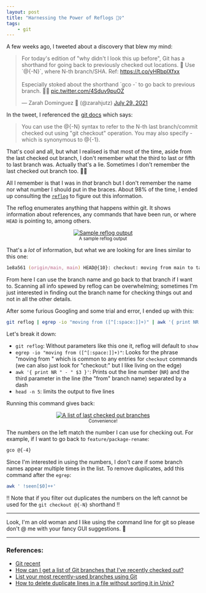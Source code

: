 ```yaml
---
layout: post
title: "Harnessing the Power of Reflogs 🧙‍♀️"
tags:
    - git
---
```


A few weeks ago, I tweeted about a discovery that blew my mind:

<blockquote class="twitter-tweet"><p lang="en" dir="ltr">For today&#39;s edition of &quot;why didn&#39;t I look this up before&quot;, Git has a shorthand for going back to previously checked out locations. 🔀 Use `@{-N}`, where N-th branch/SHA. Ref: <a href="https://t.co/yHRbplXfxx">https://t.co/yHRbplXfxx</a> <br><br>Especially stoked about the shorthand `gco -` to go back to previous branch. 🧙‍♀️ <a href="https://t.co/4Sduv9puOZ">pic.twitter.com/4Sduv9puOZ</a></p>&mdash; Zarah Dominguez 🦉 (@zarahjutz) <a href="https://twitter.com/zarahjutz/status/1420606218981175302?ref_src=twsrc%5Etfw">July 29, 2021</a></blockquote> <script async src="https://platform.twitter.com/widgets.js" charset="utf-8"></script>

In the tweet, I referenced the [git docs](https://git-scm.com/docs/git-checkout#Documentation/git-checkout.txt-ltbranchgt) which says:
> You can use the @{-N} syntax to refer to the N-th last branch/commit checked out using "git checkout" operation. You may also specify - which is synonymous to @{-1}.

That's cool and all, but what I realised is that most of the time, aside from the last checked out branch, I don't remember what the third to last or fifth to last branch was. Actually that's a lie. Sometimes I don't remember the last checked out branch too. :woman_facepalming:

All I remember is that I was in _that_ branch but I don't remember the name nor what number I should put in the braces. About 98% of the time, I ended up consulting the [`reflog`](https://git-scm.com/docs/git-reflog) to figure out this information.

The reflog enumerates anything that happens within git. It shows information about references, any commands that have been run, or where `HEAD` is pointing to, among others.
<center>
    <a href="https://imgur.com/aQ6YRPb"><img src="https://imgur.com/aQ6YRPb.png" title="Sample reflog output" /></a> <br />
    <small>A sample reflog output</small>
</center>

That's a _lot_ of information, but what we are looking for are lines similar to this one:
```zsh
1e8a561 (origin/main, main) HEAD@{10}: checkout: moving from main to task/lint-gradle
```

From here I can use the branch name and go back to that branch if I want to. Scanning all info spewed by reflog can be overwhelming; sometimes I'm just interested in finding out the branch name for checking things out and not in all the other details.

After some furious Googling and some trial and error, I ended up with this:
```zsh
git reflog | egrep -io "moving from ([^[:space:]]+)" | awk '{ print NR " - " $3 }' | head -n 5'
```

Let's break it down:
- `git reflog`: Without parameters like this one it, reflog will default to `show`
- `egrep -io "moving from ([^[:space:]]+)"`: Looks for the phrase "moving from " which is common to any entries for `checkout` commands (we can also just look for "checkout:" but I like living on the edge)
- `awk '{ print NR " - " $3 }'`: Prints out the line number (`NR`) and the third parameter in the line (the "from" branch name) separated by a dash
- `head -n 5`: limits the output to five lines

Running this command gives back:

<center>
    <a href="https://imgur.com/Yu5xa1Y"><img src="https://imgur.com/Yu5xa1Y.png" title="A list of last checked out branches" /></a> <br />
    <small>Convenience!</small>
</center>

The numbers on the left match the number I can use for checking out. For example, if I want to go back to `feature/package-rename`:
```zsh
gco @{-4}
```

Since I'm interested in using the numbers, I don't care if some branch names appear multiple times in the list. To remove duplicates, add this command after the `egrep`:
```zsh
awk ' !seen[$0]++'
```
:bangbang: Note that if you filter out duplicates the numbers on the left cannot be used for the `git checkout @{-N}` shorthand :bangbang:

---
Look, I'm an old woman and I like using the command line for git so please don't @ me with your fancy GUI suggestions. :older_woman:  

---

### References:
- [Git recent](https://gist.github.com/jordan-brough/48e2803c0ffa6dc2e0bd)  
- [How can I get a list of Git branches that I've recently checked out?](https://stackoverflow.com/questions/25095061/how-can-i-get-a-list-of-git-branches-that-ive-recently-checked-out)  
- [List your most recently-used branches using Git](http://ses4j.github.io/2020/04/01/git-alias-recent-branches/)
- [How to delete duplicate lines in a file without sorting it in Unix?](https://stackoverflow.com/questions/1444406/how-to-delete-duplicate-lines-in-a-file-without-sorting-it-in-unix/1444448#1444448)
